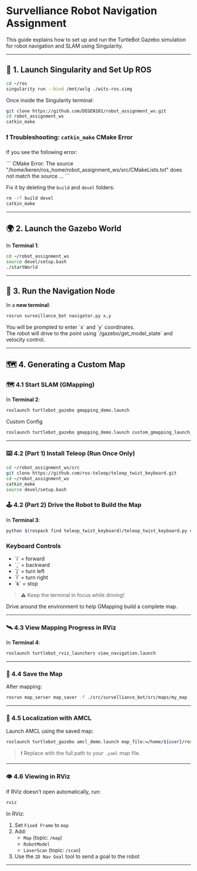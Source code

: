 # Survelliance Robot Navigation Assignment

This guide explains how to set up and run the TurtleBot Gazebo simulation for robot navigation and SLAM using Singularity.

---

## 🚀 1. Launch Singularity and Set Up ROS

```bash
cd ~/ros
singularity run --bind /mnt/wslg ./wits-ros.simg
```

Once inside the Singularity terminal:

```bash
git clone https://github.com/DEGEN101/robot_assignment_ws.git
cd robot_assignment_ws
catkin_make
```

### ❗ Troubleshooting: `catkin_make` CMake Error

If you see the following error:

\`\`\`
CMake Error: The source "/home/keren/ros_home/robot_assignment_ws/src/CMakeLists.txt" does not match the source ...
\`\`\`

Fix it by deleting the `build` and `devel` folders:

```bash
rm -rf build devel
catkin_make
```

---

## 🌍 2. Launch the Gazebo World

In **Terminal 1**:

```bash
cd ~/robot_assignment_ws
source devel/setup.bash
./startWorld
```
---

## 🧭 3. Run the Navigation Node

In a **new terminal**:

```bash
rosrun surveillance_bot navigator.py x,y
```

You will be prompted to enter \`x\` and \`y\` coordinates.  
The robot will drive to the point using \`/gazebo/get_model_state\` and velocity control.

---

## 🗺️ 4. Generating a Custom Map
### 🗺️ 4.1 Start SLAM (GMapping)

In **Terminal 2**:

```bash
roslaunch turtlebot_gazebo gmapping_demo.launch
```

Custom Config
```bash
roslaunch turtlebot_gazebo gmapping_demo.launch custom_gmapping_launch_file:=./src/survelliance_bot/launch/gmapping_config.launch
```

---

### ⌨️ 4.2 (Part 1) Install Teleop (Run Once Only)

```bash
cd ~/robot_assignment_ws/src
git clone https://github.com/ros-teleop/teleop_twist_keyboard.git
cd ~/robot_assignment_ws
catkin_make
source devel/setup.bash
```

### 🕹️ 4.2 (Part 2) Drive the Robot to Build the Map

In **Terminal 3**:

```bash
python $(rospack find teleop_twist_keyboard)/teleop_twist_keyboard.py cmd_vel:=/cmd_vel_mux/input/teleop
```

### Keyboard Controls

- \`i\` = forward  
- \`,` = backward  
- \`j\` = turn left  
- \`l\` = turn right  
- \`k\` = stop  

> ⚠️ Keep the terminal in focus while driving!

Drive around the environment to help GMapping build a complete map.

---

### 🛰️ 4.3 View Mapping Progress in RViz

In **Terminal 4**:

```bash
roslaunch turtlebot_rviz_launchers view_navigation.launch
```
---

### 💾 4.4 Save the Map

After mapping:

```bash
rosrun map_server map_saver -f ./src/survelliance_bot/src/maps/my_map
```
---

### 📌 4.5 Localization with AMCL

Launch AMCL using the saved map:

```bash
roslaunch turtlebot_gazebo amcl_demo.launch map_file:=/home/${user}/ros_home/robot_assignment_ws/src/survelliance_bot/src/maps/my_map.yaml
```

> ❗ Replace with the full path to your `.yaml` map file.

---

### 👁️ 4.6 Viewing in RViz

If RViz doesn't open automatically, run:

```bash
rviz
```

In RViz:

1. Set `Fixed Frame` to `map`
2. Add:
   - `Map` (topic: `/map`)
   - `RobotModel`
   - `LaserScan` (topic: `/scan`)
3. Use the `2D Nav Goal` tool to send a goal to the robot

---
